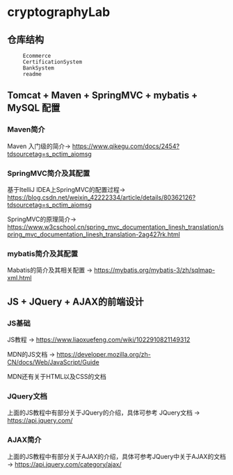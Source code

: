 # cryptographyLab

## 仓库结构
         Ecommerce
         CertificationSystem
         BankSystem
         readme
## Tomcat + Maven + SpringMVC + mybatis + MySQL 配置

### Maven简介
Maven 入门级的简介-> https://www.qikegu.com/docs/2454?tdsourcetag=s_pctim_aiomsg

### SpringMVC简介及其配置
基于ItelliJ IDEA上SpringMVC的配置过程-> https://blog.csdn.net/weixin_42222334/article/details/80362126?tdsourcetag=s_pctim_aiomsg

SpringMVC的原理简介-> https://www.w3cschool.cn/spring_mvc_documentation_linesh_translation/spring_mvc_documentation_linesh_translation-2ag427rk.html

### mybatis简介及其配置
Mabatis的简介及其相关配置 -> https://mybatis.org/mybatis-3/zh/sqlmap-xml.html

## JS + JQuery + AJAX的前端设计

### JS基础
JS教程 -> https://www.liaoxuefeng.com/wiki/1022910821149312

MDN的JS文档 -> https://developer.mozilla.org/zh-CN/docs/Web/JavaScript/Guide

MDN还有关于HTML以及CSS的文档

### JQuery文档

上面的JS教程中有部分关于JQuery的介绍，具体可参考 JQuery文档 -> https://api.jquery.com/


### AJAX简介

上面的JS教程中有部分关于AJAX的介绍，具体可参考JQuery中关于AJAX的文档 -> https://api.jquery.com/category/ajax/





